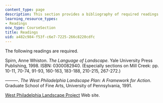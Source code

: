 ```yaml
---
content_type: page
description: This section provides a bibliography of required readings for the course.
learning_resource_types:
- Readings
ocw_type: CourseSection
title: Readings
uid: a482c984-f53f-c6e7-7225-266c8220cdfc
---
```


The following readings are required.

Spirn, Anne Whiston. _The Language of Landscape._ Yale University Press Publishing, 1998. ISBN: 0300082940. (Especially sections on Mill Creek: pp. 10-11, 70-74, 91-93, 160-163, 183-188, 210-215, 267-272.)

———. _The West Philadelphia Landscape Plan:_ _A Framework for Action_. Graduate School of Fine Arts, University of Pennsylvania, 1991.

[West Philadelphia Landscape Project](http://web.mit.edu/wplp/index.html) Web site.